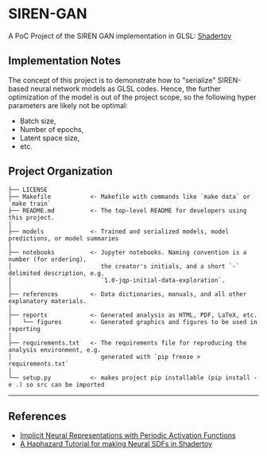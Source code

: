 SIREN-GAN
==============================

A PoC Project of the SIREN GAN implementation in GLSL: [Shadertoy](https://www.shadertoy.com/view/fsGyWG)

Implementation Notes
------------

The concept of this project is to demonstrate how to "serialize" SIREN-based neural network models as GLSL codes.
Hence, the further optimization of the model is out of the project scope, so the following hyper parameters are
likely not be optimal:

 - Batch size,
 - Number of epochs,
 - Latent space size,
 - etc.

Project Organization
------------

    ├── LICENSE
    ├── Makefile           <- Makefile with commands like `make data` or `make train`
    ├── README.md          <- The top-level README for developers using this project.
	│
    ├── models             <- Trained and serialized models, model predictions, or model summaries
    │
    ├── notebooks          <- Jupyter notebooks. Naming convention is a number (for ordering),
    │                         the creator's initials, and a short `-` delimited description, e.g.
    │                         `1.0-jqp-initial-data-exploration`.
    │
    ├── references         <- Data dictionaries, manuals, and all other explanatory materials.
    │
    ├── reports            <- Generated analysis as HTML, PDF, LaTeX, etc.
    │   └── figures        <- Generated graphics and figures to be used in reporting
    │
    ├── requirements.txt   <- The requirements file for reproducing the analysis environment, e.g.
    │                         generated with `pip freeze > requirements.txt`
    │
    └── setup.py           <- makes project pip installable (pip install -e .) so src can be imported


--------

References
------------

 - [Implicit Neural Representations with Periodic Activation Functions](https://arxiv.org/abs/2006.09661)
 - [A Haphazard Tutorial for making Neural SDFs in Shadertoy](https://www.youtube.com/watch?v=8pwXpfi-0bU)
